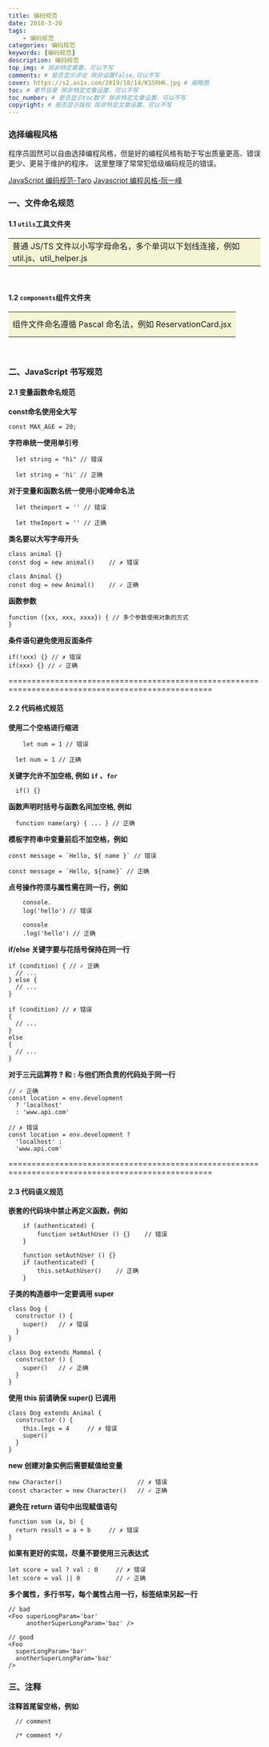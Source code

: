 ```yaml
---
title: 编码规范
date: 2018-3-20
tags:
    - 编码规范
categories: 编码规范
keywords: [编码规范]
description: 编码规范
top_img: # 除非特定需要，可以不写
comments: # 是否显示评论 除非设置false,可以不写
cover: https://s2.ax1x.com/2019/10/14/KSSRHK.jpg # 缩略图
toc: # 章节目录 除非特定文章设置，可以不写
toc_number: # 是否显示toc数字 除非特定文章设置，可以不写
copyright: # 是否显示版权 除非特定文章设置，可以不写
---
```


### 选择编程风格

程序员固然可以自由选择编程风格，但是好的编程风格有助于写出质量更高、错误更少、更易于维护的程序。
这里整理了常常犯低级编码规范的错误。
<br>

[JavaScript 编码规范-Taro](https://nervjs.github.io/taro/docs/spec-for-taro.html#javascript-%E4%B9%A6%E5%86%99%E8%A7%84%E8%8C%83)
[Javascript 编程风格-阮一峰](http://www.ruanyifeng.com/blog/2012/04/javascript_programming_style.html)
<br>

### 一、文件命名规范
#### 1.1 `utils`工具文件夹

<table>
    <tr><td height=50px  bgcolor=#F5F5D5>普通 JS/TS 文件以小写字母命名，多个单词以下划线连接，例如 util.js、util_helper.js</td></tr>
</table>
<br>

#### 1.2 `components`组件文件夹

<table>
    <tr><td height=50px bgcolor=#F5F5D5>组件文件命名遵循 Pascal 命名法，例如 ReservationCard.jsx</td></tr>
</table>
<br>


### 二、JavaScript 书写规范
#### 2.1 变量函数命名规范
**const命名使用全大写**
```
const MAX_AGE = 20;
```

**字符串统一使用单引号**
```
  let string = "hi" // 错误

  let string = 'hi' // 正确
```

**对于变量和函数名统一使用小驼峰命名法**
```
  let theimport = '' // 错误

  let theImport = '' // 正确
```

**类名要以大写字母开头**
```
class animal {}
const dog = new animal()    // ✗ 错误

class Animal {}
const dog = new Animal()    // ✓ 正确
```

**函数参数**
```
function ({xx, xxx, xxxx}) { // 多个参数使用对象的方式
}
```

**条件语句避免使用反面条件**
```
if(!xxx) {} // ✗ 错误
if(xxx) {} // ✓ 正确
```

==================================================================================================

#### 2.2 代码格式规范
**使用二个空格进行缩进**
```
    let num = 1 // 错误

  let num = 1 // 正确
```

**关键字允许不加空格, 例如 `if` 、`for`**
```
  if() {}
```

**函数声明时括号与函数名间加空格, 例如**
```
  function name(arg) { ... } // 正确
```

**模板字符串中变量前后不加空格，例如**
```
const message = `Hello, ${ name }` // 错误

const message = `Hello, ${name}` // 正确
```

**点号操作符须与属性需在同一行，例如**
```
    console.
    log('hello') // 错误

    console
    .log('hello') // 正确
```

**if/else 关键字要与花括号保持在同一行**
```
if (condition) { // ✓ 正确
  // ...
} else {
  // ...
}

if (condition) // ✗ 错误
{
  // ...
}
else
{
  // ...
}
```

**对于三元运算符 ? 和 : 与他们所负责的代码处于同一行**
```
// ✓ 正确
const location = env.development
  ? 'localhost'
  : 'www.api.com'

// ✗ 错误
const location = env.development ?
  'localhost' :
  'www.api.com'
```

==================================================================================================

#### 2.3 代码语义规范
**嵌套的代码块中禁止再定义函数，例如**
```
    if (authenticated) {
        function setAuthUser () {}    // 错误
    }

    function setAuthUser () {}
    if (authenticated) {
        this.setAuthUser()    // 正确
    }
```

**子类的构造器中一定要调用 super**
```
class Dog {
  constructor () {
    super()   // ✗ 错误
  }
}

class Dog extends Mammal {
  constructor () {
    super()   // ✓ 正确
  }
}
```

**使用 this 前请确保 super() 已调用**
```
class Dog extends Animal {
  constructor () {
    this.legs = 4     // ✗ 错误
    super()
  }
}
```

**new 创建对象实例后需要赋值给变量**
```
new Character()                     // ✗ 错误
const character = new Character()   // ✓ 正确
```

**避免在 return 语句中出现赋值语句**
```
function sum (a, b) {
  return result = a + b     // ✗ 错误
}
```

**如果有更好的实现，尽量不要使用三元表达式**
```
let score = val ? val : 0     // ✗ 错误
let score = val || 0          // ✓ 正确
```

**多个属性，多行书写，每个属性占用一行，标签结束另起一行**
```
// bad
<Foo superLongParam='bar'
     anotherSuperLongParam='baz' />

// good
<Foo
  superLongParam='bar'
  anotherSuperLongParam='baz'
/>
```


### 三、注释
**注释首尾留空格，例如**
```
  // comment

  /* comment */
```


<br>
<br>
<br>
<br>
<br>